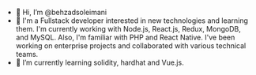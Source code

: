 - 👋 Hi, I’m @behzadsoleimani
- 👀 I'm a Fullstack developer interested in new technologies and learning them. I'm currently working with Node.js, React.js, Redux, MongoDB, and MySQL. Also, I'm familiar with PHP and React Native. I've been working on enterprise projects and collaborated with various technical teams.
- 🌱 I’m currently learning solidity, hardhat and Vue.js.

<!---
behzadsoleimani/behzadsoleimani is a ✨ special ✨ repository because its `README.md` (this file) appears on your GitHub profile.
You can click the Preview link to take a look at your changes.
--->
